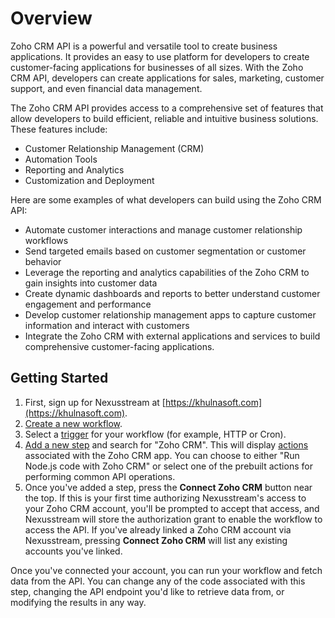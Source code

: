 # Overview

Zoho CRM API is a powerful and versatile tool to create business applications.
It provides an easy to use platform for developers to create customer-facing
applications for businesses of all sizes. With the Zoho CRM API, developers can
create applications for sales, marketing, customer support, and even financial
data management.

The Zoho CRM API provides access to a comprehensive set of features that allow
developers to build efficient, reliable and intuitive business solutions. These
features include:

- Customer Relationship Management (CRM)
- Automation Tools
- Reporting and Analytics
- Customization and Deployment

Here are some examples of what developers can build using the Zoho CRM API:

- Automate customer interactions and manage customer relationship workflows
- Send targeted emails based on customer segmentation or customer behavior
- Leverage the reporting and analytics capabilities of the Zoho CRM to gain
  insights into customer data
- Create dynamic dashboards and reports to better understand customer
  engagement and performance
- Develop customer relationship management apps to capture customer information
  and interact with customers
- Integrate the Zoho CRM with external applications and services to build
  comprehensive customer-facing applications.


## Getting Started

1. First, sign up for Nexusstream at [https://khulnasoft.com](https://khulnasoft.com).
2. [Create a new workflow](https://khulnasoft.com/new).
3. Select a [trigger](/workflows/steps/triggers/) for your workflow (for example, HTTP or Cron).
4. [Add a new step](/workflows/steps/) and search for "Zoho CRM". This will display [actions](/components#actions) associated with the Zoho CRM app. You can choose to either "Run Node.js code with Zoho CRM" or select one of the prebuilt actions for performing common API operations.
5. Once you've added a step, press the **Connect Zoho CRM** button near the top. If this is your first time authorizing Nexusstream's access to your Zoho CRM account, you'll be prompted to accept that access, and Nexusstream will store the authorization grant to enable the workflow to access the API. If you've already linked a Zoho CRM account via Nexusstream, pressing **Connect Zoho CRM** will list any existing accounts you've linked. 

Once you've connected your account, you can run your workflow and fetch data from the API. You can change any of the code associated with this step, changing the API endpoint you'd like to retrieve data from, or modifying the results in any way.
